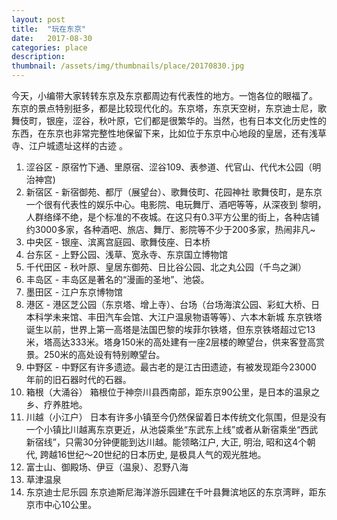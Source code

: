 ```yaml
---
layout: post
title:  "玩在东京"
date:   2017-08-30
categories: place
description:
thumbnail: /assets/img/thumbnails/place/20170830.jpg
---
```


今天，小编带大家转转东京及东京都周边有代表性的地方。一饱各位的眼福了。
东京的景点特别挺多，都是比较现代化的。东京塔，东京天空树，东京迪士尼，歌舞伎町，银座，涩谷，秋叶原，它们都是很繁华的。当然，也有日本文化历史性的东西，在东京也非常完整性地保留下来，比如位于东京中心地段的皇居，还有浅草寺、江户城遗址这样的古迹 。

1. 涩谷区 - 原宿竹下通、里原宿、涩谷109、表参道、代官山、代代木公园（明治神宫)
1. 新宿区 - 新宿御苑、都厅（展望台）、歌舞伎町、花园神社
歌舞伎町，是东京一个很有代表性的娱乐中心。电影院、电玩舞厅、酒吧等等，从深夜到
黎明，人群络绎不绝，是个标准的不夜城。在这只有0.3平方公里的街上，各种店铺约3000多家，各种酒吧、旅店、舞厅、影院等不少于200多家，热闹非凡~
1. 中央区 - 银座、滨离宫庭园、歌舞伎座、日本桥
1. 台东区 - 上野公园、浅草、宽永寺、东京国立博物馆
1. 千代田区 - 秋叶原、皇居东御苑、日比谷公园、北之丸公园（千鸟之渊）
1. 丰岛区 - 丰岛区是著名的“漫画的圣地”、池袋。
1. 墨田区 - 江户东京博物馆
1. 港区 - 港区芝公园（东京塔、增上寺）、台场（台场海滨公园、彩虹大桥、日本科学未来馆、丰田汽车会馆、大江户温泉物语等等）、六本木新城
东京铁塔诞生以前，世界上第一高塔是法国巴黎的埃菲尔铁塔，但东京铁塔超过它13米，塔高达333米。塔身150米的高处建有一座2层楼的瞭望台，供来客登高赏景。250米的高处设有特别瞭望台。
1. 中野区 - 中野区有许多遗迹。最古老的是江古田遗迹，有被发现距今23000 年前的旧石器时代的石器。
1. 箱根（大涌谷）
箱根位于神奈川县西南部，距东京90公里，是日本的温泉之乡、疗养胜地。
1. 川越（小江户）
日本有许多小镇至今仍然保留着日本传统文化氛围，但是没有一个小镇比川越离东京更近，从池袋乘坐“东武东上线”或者从新宿乘坐“西武新宿线”，只需30分钟便能到达川越。能领略江户, 大正, 明治, 昭和这4个朝代, 跨越16世纪～20世纪的日本历史, 是极具人气的观光胜地。
1. 富士山、御殿场、伊豆（温泉）、忍野八海
1. 草津温泉
1. 东京迪士尼乐园
东京迪斯尼海洋游乐园建在千叶县舞滨地区的东京湾畔，距东京市中心10公里。